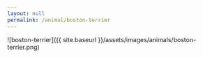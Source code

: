 ```yaml
---
layout: null
permalink: /animal/boston-terrier
---
```


![boston-terrier]({{ site.baseurl }}/assets/images/animals/boston-terrier.png)
<canvas id="boston-terrier" width="552" height="552"></canvas>
<script src="{{ site.baseurl }}/assets/js/boston-terrier.js"></script>